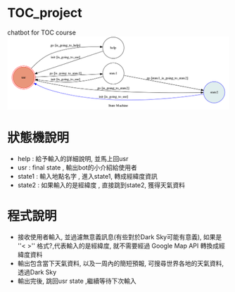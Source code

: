 ﻿# TOC_project
chatbot for TOC course
![Finite state](https://github.com/glitter2626/TOC_project/blob/master/show-fsm.png)

# 狀態機說明

* help : 給予輸入的詳細說明, 並馬上回usr
* usr : final state , 輸出bot的小介紹給使用者
* state1 : 輸入地點名字 , 進入state1, 轉成經緯度資訊
* state2 : 如果輸入的是經緯度 , 直接跳到state2, 獲得天氣資料

# 程式說明

* 接收使用者輸入, 並過濾無意義訊息(有些對於Dark Sky可能有意義), 如果是 ''< >'' 格式?,代表輸入的是經緯度, 就不需要經過 Google Map API 轉換成經緯度資料
* 輸出包含當下天氣資料, 以及一周內的簡短預報, 可搜尋世界各地的天氣資料, 透過Dark Sky
* 輸出完後, 跳回usr state ,繼續等待下次輸入